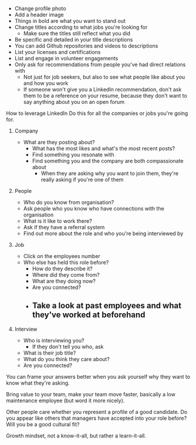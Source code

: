 - Change profile photo
- Add a header image
- Things in bold are what you want to stand out
- Change titles according to what jobs you're looking for
  - Make sure the titles still reflect what you did
- Be specific and detailed in your title descriptions
- You can add Github repositories and videos to descriptions
- List your licenses and certifications
- List and engage in volunteer engagements
- Only ask for recommendations from people you've had direct relations with
  - Not just for job seekers, but also to see what people like about you and how you work
  - If someone won't give you a LinkedIn recommendation, don't ask them to be a reference on your resume, because they don't want to say anything about you on an open forum

How to leverage LinkedIn
Do this for all the companies or jobs you're going for.

1. Company


    - What are they posting about?
      - What has the most likes and what's the most recent posts?
      - Find something you resonate with
      - Find something you and the company are both compassionate about
        - When they are asking why you want to join them, they're really asking if you're one of them

2. People


    - Who do you know from organisation?
    - Ask people who you know who have connections with the organisation
    - What is it like to work there?
    - Ask if they have a referral system
    - Find out more about the role and who you're being interviewed by

3. Job


    - Click on the employees number
    - Who else has held this role before?
      - How do they describe it?
      - Where did they come from?
      - What are they doing now?
      - Are you connected?
      - Take a look at past employees and what they've worked at beforehand
        -

4. Interview


    - Who is interviewing you?
      - If they don't tell you who, ask
    - What is their job title?
    - What do you think they care about?
    - Are you connected?

You can frame your answers better when you ask yourself why they want to know what they're asking.

Bring value to your team, make your team move faster, basically a low maintenance employee (but word it more nicely).

Other people care whether you represent a profile of a good candidate. Do you appear like others that managers have accepted into your role before? Will you be a good cultural fit?

Growth mindset, not a know-it-all, but rather a learn-it-all.
